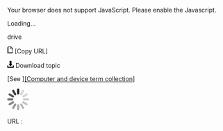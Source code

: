 Your browser does not support JavaScript. Please enable the Javascript.

Loading...

drive

![Copy URL](drive_files/Copy.png) [Copy URL]

![Download](drive_files/Download.png)
Download topic

[See ][[Computer and device term collection]](https://worldready.cloudapp.net/Styleguide/Read?id=2700&topicid=26597)

![In progress](drive_files/activity-large.gif)

URL :


